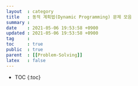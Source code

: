 ```yaml
---
layout  : category
title   : 동적 계획법(Dynamic Programming) 문제 모음
summary : 
date    : 2021-05-06 19:53:58 +0900
updated : 2021-05-06 19:53:58 +0900
tag     : 
toc     : true
public  : true
parent  : [[Problem-Solving]]
latex   : false
---
```

* TOC
{:toc}
